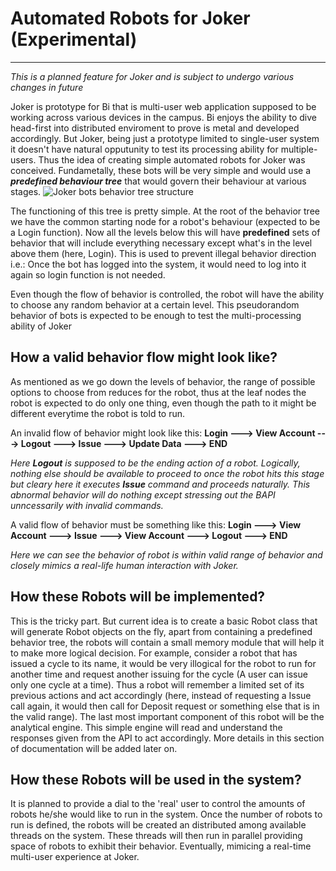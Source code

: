 # Automated Robots for Joker (Experimental)
---
*This is a planned feature for Joker and is subject to undergo various changes in future*

Joker is prototype for Bi that is multi-user web application supposed to be working across various devices in the campus. Bi enjoys the ability to dive head-first into distributed enviroment to prove is metal and developed accordingly. But Joker, being just a prototype limited to single-user system it doesn't have natural opputunity to test its processing ability for multiple-users. Thus the idea of creating simple automated robots for Joker was conceived.
Fundametally, these bots will be very simple and would use a ***predefined behaviour tree*** that would govern their behaviour at various stages.
![Joker bots behavior tree structure](https://github.com/coenfuse/Joker/blob/master/docs/Behavior%20Tree.jpg)

The functioning of this tree is pretty simple. At the root of the behavior tree we have the common starting node for a robot's behaviour (expected to be a Login function). Now all the levels below this will have **predefined** sets of behavior that will include everything necessary except what's in the level above them (here, Login). This is used to prevent illegal behavior direction i.e.: Once the bot has logged into the system, it would need to log into it again so login function is not needed.

Even though the flow of behavior is controlled, the robot will have the ability to choose any random behavior at a certain level. This pseudorandom behavior of bots is expected to be enough to test the multi-processing ability of Joker

## How a valid behavior flow might look like?
As mentioned as we go down the levels of behavior, the range of possible options to choose from reduces for the robot, thus at the leaf nodes the robot is expected to do only one thing, even though the path to it might be different everytime the robot is told to run.

An invalid flow of behavior might look like this:
**Login  ---> View Account ---> Logout ---> Issue ---> Update Data ---> END**

*Here **Logout** is supposed to be the ending action of a robot. Logically, nothing else should be available to proceed to once the robot hits this stage but cleary here it executes **Issue** command and proceeds naturally. This abnormal behavior will do nothing except stressing out the BAPI unncessarily with invalid commands.*

A valid flow of behavior must be something like this:
**Login ---> View Account ---> Issue ---> View Account ---> Logout ---> END**

*Here we can see the behavior of robot is within valid range of behavior and closely mimics a real-life human interaction with Joker.*

## How these Robots will be implemented?
This is the tricky part. But current idea is to create a basic Robot class that will generate Robot objects on the fly, apart from containing a predefined behavior tree, the robots will contain a small memory module that will help it to make more logical decision. For example, consider a robot that has issued a cycle to its name, it would be very illogical for the robot to run for another time and request another issuing for the cycle (A user can issue only one cycle at a time). Thus a robot will remember a limited set of its previous actions and act accordingly (here, instead of requesting a Issue call again, it would then call for Deposit request or something else that is in the valid range). The last most important component of this robot will be the analytical engine. This simple engine will read and understand the responses given from the API to act accordingly. More details in this section of documentation will be added later on.

## How these Robots will be used in the system?
It is planned to provide a dial to the 'real' user to control the amounts of robots he/she would like to run in the system. Once the number of robots to run is defined, the robots will be created an distributed among available threads on the system. These threads will then run in parallel providing space of robots to exhibit their behavior. Eventually, mimicing a real-time multi-user experience at Joker.
